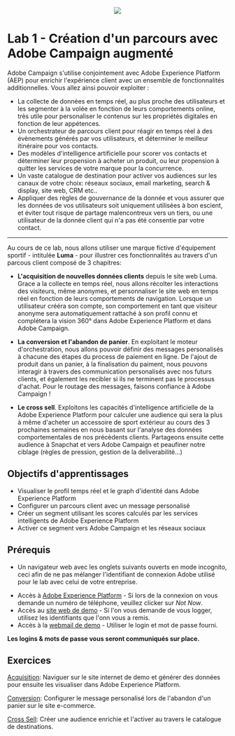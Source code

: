 <p align="center">
<img src="https://user-images.githubusercontent.com/40355195/218433960-efb1147f-d81f-4a8a-80a4-a28451960311.png" />
</p>

# Lab 1 - Création d'un parcours avec Adobe Campaign augmenté

Adobe Campaign s'utilise conjointement avec Adobe Experience Platform (AEP) pour enrichir l'expérience client avec un ensemble de fonctionnalités additionnelles. Vous allez ainsi pouvoir exploiter :

- La collecte de données  en temps réel, au plus proche des utilisateurs et les segmenter à la volée en fonction de leurs comportements online, très utile pour personaliser le contenus sur les propriétés digitales en fonction de leur appétences.
- Un  orchestrateur de parcours client pour réagir en temps réel à des évènements générés par vos utilisateurs, et déterminer le meilleur itinéraire pour vos contacts. 
- Des modèles d'intelligence artificielle pour scorer vos contacts et déterminer leur propension à acheter un produit, ou leur propension à quitter les services de votre marque pour la concurrence. 
- Un vaste catalogue de destination pour activer vos audiences sur les canaux de votre choix: réseaux sociaux, email marketing, search & display, site web, CRM etc..
- Appliquer des règles de gouvernance de la donnée et vous assurer que les données de vos utilisateurs soit uniquement utilisées à bon escient, et éviter tout risque de partage malencontreux vers un tiers, ou une utilisateur de la donnée client qui n'a pas été consentie par votre contact. 


---

Au cours de ce lab, nous allons utiliser une marque fictive d'équipement sportif - intitulée **Luma** - pour illustrer ces fonctionnalités au travers d'un parcous client composé de 3 chapitres: 

- **L'acquisition de nouvelles données clients** depuis le site web Luma. Grace a la collecte en temps réel, nous allons récolter les interactions des visiteurs, même anonymes, et personnaliser le site web en temps réel en fonction de leurs comportements de navigation. Lorsque un utilisateur crééra son compte, son comportement en tant que visiteur anonyme sera automatiquement rattaché à son profil connu et complétera la vision 360° dans Adobe Experience Platform et dans Adobe Campaign. 

- **La conversion et l'abandon de panier**. En exploitant le moteur d'orchestration, nous allons pouvoir définir des messages personalisés à chacune des étapes du process de paiement en ligne. De l'ajout de produit dans un panier, à la finalisation du paiment, nous pouvons interagir à travers des communication personalisés avec nos futurs clients, et également les recibler si ils ne terminent pas le processus d'achat. Pour le routage des messages, faisons confiance à Adobe Campaign !

- **Le cross sell**. Exploitons les capacités d'intelligence artificielle de la Adobe Experience Platform pour calculer une audience qui sera la plus à même d'acheter un accessoire de sport extérieur au cours des 3 prochaines semaines en nous basant sur l'analyse des données comportementales de nos précèdents clients. Partageons ensuite cette audience à Snapchat et vers Adobe Campaign et peaufiner notre ciblage (règles de pression, gestion de la deliverabilité...) 


## Objectifs d'apprentissages
- Visualiser le profil temps réel et le graph d'identité dans Adobe Experience Platform
- Configurer un parcours client avec un message personalisé 
- Créer un segment utilisant les scores calculés par les services intelligents de Adobe Experience Platform
- Activer ce segment vers Adobe Campaign et les réseaux sociaux


## Prérequis
- Un navigateur web avec les onglets suivants ouverts en mode incognito, ceci afin de ne pas mélanger l'identifiant de connexion Adobe utilisé pour le lab avec celui de votre entreprise. 
 * Accès à [Adobe Experience Platform](https://experience.adobe.com/#/@demosystem4/sname:emea-france-sc/platform/home) - Si lors de la connexion on vous demande un numéro de téléphone, veuillez clicker sur _Not Now_.
 * Accès au [site web de demo](https://builder.adobedemo.com/web/delaland-04QF/home) - Si l'on vous demande de vous logger, utilisez les identifiants que l'onn vous a remis.
 * Accès à la [webmail de demo](https://campaignfr.adobedemo.com/webmail) - Utiliser le login et mot de passe fourni.


**Les logins & mots de passe vous seront communiqués sur place.**


## Exercices

[Acquisition](./ca-lab1-acquisition.md): Naviguer sur le site internet de demo et générer des données pour ensuite les visualiser dans Adobe Experience Platform.

[Conversion](./ca-lab1-conversion.md): Configurer le message personalisé lors de l'abandon d'un panier sur le site e-commerce.

[Cross Sell](./ca-lab1-cross-sell.md): Créer une audience enrichie et l'activer au travers le catalogue de destinations.








